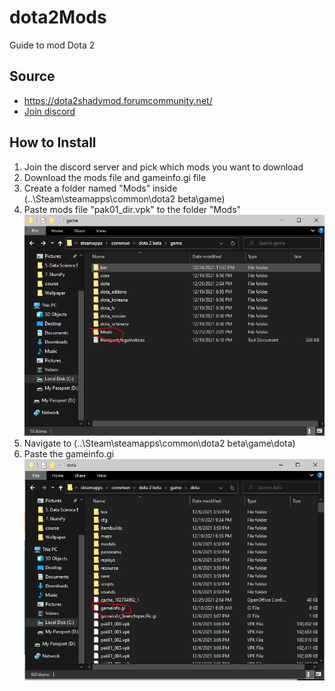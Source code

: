 # dota2Mods
Guide to mod Dota 2

## Source
* https://dota2shadymod.forumcommunity.net/
* [Join discord](https://discord.gg/ETPQ7rY)

## How to Install
1. Join the discord server and pick which mods you want to download
2. Download the mods file and gameinfo.gi file
4. Create a folder named "Mods" inside (..\Steam\steamapps\common\dota2 beta\game\)
5. Paste mods file "pak01_dir.vpk" to the folder "Mods"
![mods picture](mods.PNG)
6. Navigate to (..\Steam\steamapps\common\dota2 beta\game\dota\) 
7. Paste the gameinfo.gi
![gameinfo picture](gameinfo.PNG)




